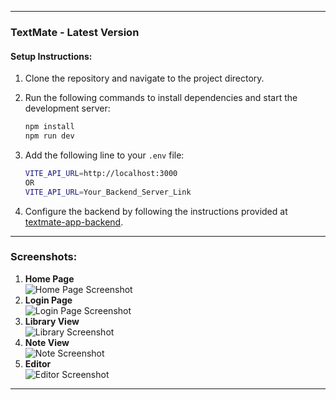 
---

### TextMate - Latest Version

#### Setup Instructions:

1. Clone the repository and navigate to the project directory.
2. Run the following commands to install dependencies and start the development server:

   ```bash
   npm install
   npm run dev
   ```
3. Add the following line to your `.env` file:
    ```bash
   VITE_API_URL=http://localhost:3000
   OR
   VITE_API_URL=Your_Backend_Server_Link
   ```
4. Configure the backend by following the instructions provided at [textmate-app-backend](https://github.com/amitskingh/textmate-app-backend).

---

### Screenshots:

1. **Home Page**  
   ![Home Page Screenshot](public/screenshots/Home.png)
2. **Login Page**  
   ![Login Page Screenshot](public/screenshots/Login.png)
3. **Library View**  
   ![Library Screenshot](public/screenshots/Library.png)
4. **Note View**  
   ![Note Screenshot](public/screenshots/Note.png)
5. **Editor**  
   ![Editor Screenshot](public/screenshots/Editor.png)

---
